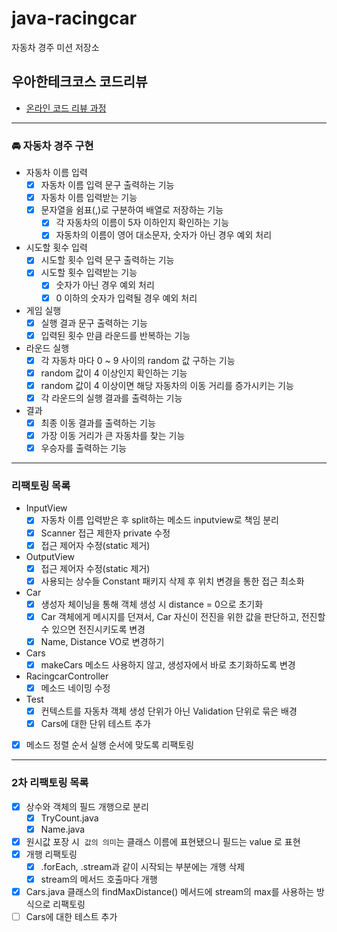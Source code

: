 # java-racingcar

자동차 경주 미션 저장소

## 우아한테크코스 코드리뷰

- [온라인 코드 리뷰 과정](https://github.com/woowacourse/woowacourse-docs/blob/master/maincourse/README.md)
---
### 🚘 자동차 경주 구현
- 자동차 이름 입력
    - [x] 자동차 이름 입력 문구 출력하는 기능
    - [x] 자동차 이름 입력받는 기능
    - [x] 문자열을 쉼표(,)로 구분하여 배열로 저장하는 기능
        - [x] 각 자동차의 이름이 5자 이하인지 확인하는 기능
        - [x] 자동차의 이름이 영어 대소문자, 숫자가 아닌 경우 예외 처리

- 시도할 횟수 입력
    - [x] 시도할 횟수 입력 문구 출력하는 기능
    - [x] 시도할 횟수 입력받는 기능
        - [x] 숫자가 아닌 경우 예외 처리
        - [x] 0 이하의 숫자가 입력될 경우 예외 처리

- 게임 실행
    - [x] 실행 결과 문구 출력하는 기능
    - [x] 입력된 횟수 만큼 라운드를 반복하는 기능

- 라운드 실행
    - [x] 각 자동차 마다 0 ~ 9 사이의 random 값 구하는 기능
    - [x] random 값이 4 이상인지 확인하는 기능
    - [x] random 값이 4 이상이면 해당 자동차의 이동 거리를 증가시키는 기능
    - [x] 각 라운드의 실행 결과를 출력하는 기능

- 결과
    - [x] 최종 이동 결과를 출력하는 기능
    - [x] 가장 이동 거리가 큰 자동차를 찾는 기능
    - [x] 우승자를 출력하는 기능

---
### 리팩토링 목록

- InputView
  - [x] 자동차 이름 입력받은 후 split하는 메소드 inputview로 책임 분리
  - [x] Scanner 접근 제한자 private 수정
  - [x] 접근 제어자 수정(static 제거)
- OutputView
  - [x] 접근 제어자 수정(static 제거)
  - [x] 사용되는 상수들 Constant 패키지 삭제 후 위치 변경을 통한 접근 최소화
- Car
  - [x] 생성자 체이닝을 통해 객체 생성 시 distance = 0으로 초기화
  - [x] Car 객체에게 메시지를 던져서, Car 자신이 전진을 위한 값을 판단하고, 전진할 수 있으면 전진시키도록 변경
  - [x] Name, Distance VO로 변경하기
- Cars
  - [x] makeCars 메소드 사용하지 않고, 생성자에서 바로 초기화하도록 변경
- RacingcarController
  - [x] 메소드 네이밍 수정
- Test
  - [x] 컨텍스트를 자동차 객체 생성 단위가 아닌 Validation 단위로 묶은 배경
  - [x] Cars에 대한 단위 테스트 추가
- [x] 메소드 정렬 순서 실행 순서에 맞도록 리팩토링

---
### 2차 리팩토링 목록

- [x]  상수와 객체의 필드 개행으로 분리
   - [x] TryCount.java 
   - [x] Name.java
- [x]  원시값 포장 시  `값의 의미`는 클래스 이름에 표현됐으니 필드는 value 로 표현
- [x]  개행 리팩토링
   - [x]  .forEach, .stream과 같이 시작되는 부분에는 개행 삭제
   - [x]  stream의 메서드 호출마다 개행
- [x]  Cars.java 클래스의 findMaxDistance() 메서드에 stream의 max를 사용하는 방식으로 리팩토링
- [ ]  Cars에 대한 테스트 추가
